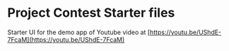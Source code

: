 # Project Contest Starter files

Starter UI for the demo app of Youtube video at [https://youtu.be/UShdE-7FcaM](https://youtu.be/UShdE-7FcaM)
